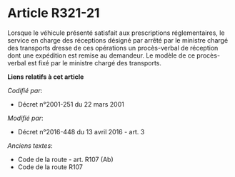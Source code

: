 # Article R321-21

Lorsque le véhicule présenté satisfait aux prescriptions réglementaires,               le service en charge des réceptions
désigné par arrêté par le ministre chargé des transports dresse de ces opérations un procès-verbal de réception dont une
expédition est remise au demandeur. Le modèle de ce procès-verbal est fixé par le ministre chargé des transports.

**Liens relatifs à cet article**

_Codifié par_:

  - Décret n°2001-251 du 22 mars 2001

_Modifié par_:

  - Décret n°2016-448 du 13 avril 2016 - art. 3

_Anciens textes_:

  - Code de la route - art. R107 (Ab)
  - Code de la route R107
